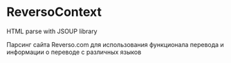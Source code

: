 # ReversoContext
HTML parse with JSOUP library

Парсинг сайта Reverso.com для использования функционала перевода и информации о переводе с различных языков
